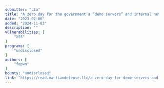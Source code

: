 ```yaml
---
submitter: "c2a"
title: "A zero day for the government’s “demo servers” and internal networks"
date: "2023-02-06"
added: "2024-11-03"
description: ""
vulnerabilities: [
    "XSS"
]
programs: [
    "undisclosed"
]
authors: [
    "fopwn"
]
bounty: "undisclosed"
link: "https://read.martiandefense.llc/a-zero-day-for-demo-servers-and-internal-government-networks-96acda9e83ed"
---
```




